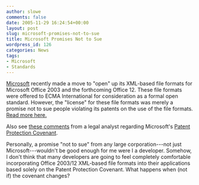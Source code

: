 ```yaml
---
author: slowe
comments: false
date: 2005-11-29 16:24:54+00:00
layout: post
slug: microsoft-promises-not-to-sue
title: Microsoft Promises Not to Sue
wordpress_id: 126
categories: News
tags:
- Microsoft
- Standards
---
```


[Microsoft](http://www.microsoft.com/) recently made a move to "open" up its XML-based file formats for Microsoft Office 2003 and the forthcoming Office 12. These file formats were offered to ECMA International for consideration as a formal open standard. However, the "license" for these file formats was merely a promise not to sue people violating its patents on the use of the file formats. [Read more here.](http://www.eweek.com/article2/0,1759,1894039,00.asp)

Also see [these comments](http://www.eweek.com/article2/0,1895,1892757,00.asp) from a legal analyst regarding Microsoft's [Patent Protection Covenant](http://www.microsoft.com/office/xml/covenant.mspx).

Personally, a promise "not to sue" from any large corporation---not just Microsoft---wouldn't be good enough for me were I a developer. Somehow, I don't think that many developers are going to feel completely comfortable incorporating Office 2003/12 XML-based file formats into their applications based solely on the Patent Protection Covenant. What happens when (not if) the covenant changes?
